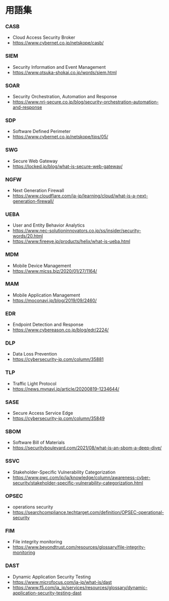 # 用語集

### CASB

- Cloud Access Security Broker
- https://www.cybernet.co.jp/netskope/casb/

### SIEM

- Security Information and Event Management
- https://www.otsuka-shokai.co.jp/words/siem.html

### SOAR

- Security Orchestration, Automation and Response
- https://www.nri-secure.co.jp/blog/security-orchestration-automation-and-response

### SDP

- Software Defined Perimeter
- https://www.cybernet.co.jp/netskope/tips/05/

### SWG

- Secure Web Gateway
- https://locked.jp/blog/what-is-secure-web-gateway/

### NGFW

- Next Generation Firewall
- https://www.cloudflare.com/ja-jp/learning/cloud/what-is-a-next-generation-firewall/

### UEBA

- User and Entity Behavior Analytics
- https://www.nec-solutioninnovators.co.jp/ss/insider/security-words/20.html
- https://www.fireeye.jp/products/helix/what-is-ueba.html

### MDM

- Mobile Device Management
- https://www.micss.biz/2020/01/27/1164/

### MAM

- Mobile Application Management
- https://moconavi.jp/blog/2019/09/2460/

### EDR

- Endpoint Detection and Response
- https://www.cybereason.co.jp/blog/edr/2224/

### DLP

- Data Loss Prevention
- https://cybersecurity-jp.com/column/35881

### TLP

- Traffic Light Protocol
- https://news.mynavi.jp/article/20200819-1234644/

### SASE

- Secure Access Service Edge
- https://cybersecurity-jp.com/column/35849

### SBOM

- Software Bill of Materials
- https://securityboulevard.com/2021/08/what-is-an-sbom-a-deep-dive/

### SSVC

- Stakeholder-Specific Vulnerability Categorization
- https://www.pwc.com/jp/ja/knowledge/column/awareness-cyber-security/stakeholder-specific-vulnerability-categorization.html

### OPSEC

- operations security
- https://searchcompliance.techtarget.com/definition/OPSEC-operational-security

### FIM

- File integrity monitoring
- https://www.beyondtrust.com/resources/glossary/file-integrity-monitoring

### DAST

- Dynamic Application Security Testing
- https://www.microfocus.com/ja-jp/what-is/dast
- https://www.f5.com/ja_jp/services/resources/glossary/dynamic-application-security-testing-dast
